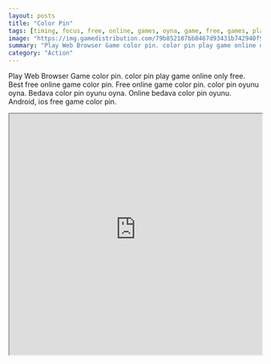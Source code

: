 ```yaml
---
layout: posts
title: "Color Pin"
tags: [timing, focus, free, online, games, oyna, game, free, games, play, play, games]
image: "https://img.gamedistribution.com/79b852107bb8467d93431b742940f951.jpg"
summary: "Play Web Browser Game color pin. color pin play game online only free. Best free online game color pin. Free online game color pin. color pin oyunu oyna. Bedava color pin oyunu oyna. Online bedava color pin oyunu. Android, ios free game color pin."
category: "Action"
---
```


Play Web Browser Game color pin. color pin play game online only free. Best free online game color pin. Free online game color pin. color pin oyunu oyna. Bedava color pin oyunu oyna. Online bedava color pin oyunu. Android, ios free game color pin.

<iframe width="100%" height="480px;" src="https://html5.gamedistribution.com/79b852107bb8467d93431b742940f951/"></iframe>